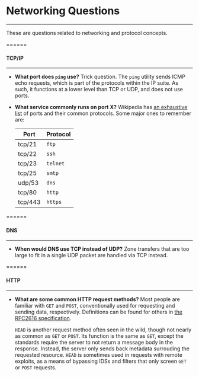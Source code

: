 # Networking Questions
------
These are questions related to networking and protocol concepts. 



======
#### TCP/IP
------

+ **What port does `ping` use?**
Trick question. The `ping` utility sends ICMP echo requests, which is part of the protocols within the IP 
suite. As such, it functions at a lower level than TCP or UDP, and does not use ports. 

+ **What service commonly runs on port X?**
Wikipedia has [an exhaustive list](https://en.wikipedia.org/wiki/List_of_TCP_and_UDP_port_numbers) of ports 
and their common protocols. Some major ones to remember are:

   Port | Protocol
   --- | --- 
   tcp/21   | `ftp` 
   tcp/22   | `ssh` 
   tcp/23   | `telnet` 
   tcp/25   | `smtp`
   udp/53   | `dns`
   tcp/80   | `http`
   tcp/443  | `https`


======
#### DNS
------

+ **When would DNS use TCP instead of UDP?**
Zone transfers that are too large to fit in a single UDP packet are handled via TCP instead.


======
#### HTTP
------

+ **What are some common HTTP request methods?**
Most people are familiar with `GET` and `POST`, conventionally used for requesting and sending data, 
respectively. Definitions can be found for others in [the RFC2616 
specification](https://www.w3.org/Protocols/rfc2616/rfc2616-sec9.html).

   `HEAD` is another request method often seen in the wild, though not nearly as common as `GET` or `POST`. 
Its function is the same as `GET`, except the standards require the server to not return a message body in 
the response. Instead, the server only sends back metadata surrouding the requested resource. `HEAD` is sometimes 
used in requests with remote exploits, as a means of bypassing IDSs and filters that only screen `GET` or 
`POST` requests.
